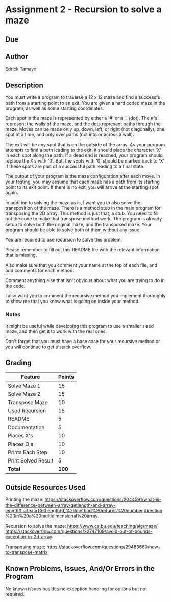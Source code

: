# Assignment 2 - Recursion to solve a maze
## Due

## Author

Edrick Tamayo

## Description

You must write a program to traverse a 12 x 12 maze and find a successful path from a starting point to an exit. You are given a hard coded maze in the program, as well as some starting coordinates.

Each spot in the maze is represented by either a '#' or a '.' (dot). The #'s represent the walls of the maze, and the dots represent paths through the maze. Moves can be made only up, down, left, or right (not diagonally), one spot at a time, and only over paths (not into or across a wall).

The exit will be any spot that is on the outside of the array. As your program attempts to find a path leading to the exit, it should place the character 'X' in each spot along the path. If a dead end is reached, your program should replace the X’s with '0'. But, the spots with '0' should be marked back to 'X' if these spots are part of a successful path leading to a final state.

The output of your program is the maze configuration after each move. In your testing, you may assume that each maze has a path from its starting point to its exit point. If there is no exit, you will arrive at the starting spot again.

In addition to solving the maze as is, I want you to also solve the transposition of the maze. There is a method stub in the main program for transposing the 2D array. This method is just that, a stub. You need to fill out the code to make that transpose method work. The program is already setup to solve both the original maze, and the transposed maze. Your program should be able to solve both of them without any issue.

You are required to use recursion to solve this problem.

Please remember to fill out this README file with the relevant information that is missing.

Also make sure that you comment your name at the top of each file, and add comments for each method.

Comment anything else that isn't obvious about what you are trying to do in the code.

I also want you to comment the recursive method you implement thoroughly to show me that you know what is going on inside your method.

### Notes

It might be useful while developing this program to use a smaller sized maze, and then get it to work with the real ones.

Don't forget that you must have a base case for your recursive method or you will continue to get a stack overflow.

## Grading
| Feature             | Points |
|---------------------|--------|
| Solve Maze 1        | 15     |
| Solve Maze 2        | 15     |
| Transpose Maze      | 10     |
| Used Recursion      | 15     |
| README              | 5      |
| Documentation       | 5      |
| Places X's          | 10     |
| Places O's          | 10     |
| Prints Each Step    | 10     |
| Print Solved Result | 5      |
| **Total**           | **100**|

## Outside Resources Used

Printing the maze:
https://stackoverflow.com/questions/2044591/what-is-the-difference-between-array-getlength-and-array-length#:~:text=GetLength(0)%20method%20returns%20number,direction%20in%20a%20multidimensional%20array.

Recursion to solve the maze:
https://www.cs.bu.edu/teaching/alg/maze/
https://stackoverflow.com/questions/22747109/avoid-out-of-bounds-exception-in-2d-array

Transposing maze:
https://stackoverflow.com/questions/29483660/how-to-transpose-matrix

## Known Problems, Issues, And/Or Errors in the Program

No known issues besides no exception handling for options but not required.
